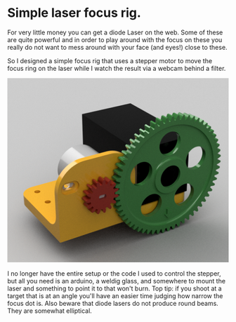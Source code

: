# Simple laser focus rig.

For very little money you can get a diode Laser on the web.  Some of
these are quite powerful and in order to play around with the focus on
these you really do not want to mess around with your face (and eyes!)
close to these.

So I designed a simple focus rig that uses a stepper motor to move the
focus ring on the laser while I watch the result via a webcam behind a
filter.

![GitHub Logo](/laser-focus-rig.png)

I no longer have the entire setup or the code I used to control the
stepper, but all you need is an arduino, a weldig glass, and somewhere
to mount the laser and something to point it to that won't burn.  Top
tip: if you shoot at a target that is at an angle you'll have an
easier time judging how narrow the focus dot is.  Also beware that
diode lasers do not produce round beams.  They are somewhat
elliptical.

